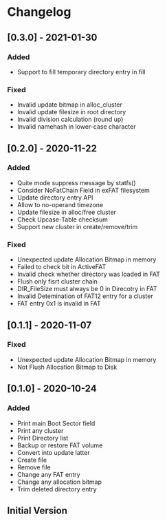 # Changelog

## [0.3.0] - 2021-01-30

### Added

- Support to fill temporary directory entry in fill

### Fixed

- Invalid update bitmap in alloc_cluster
- Invalid update filesize in root directory
- Invalid division calculation (round up)
- Invalid namehash in lower-case character

## [0.2.0] - 2020-11-22

### Added

- Quite mode suppress message by statfs()
- Consider NoFatChain Field in exFAT filesystem
- Update directory entry API
- Allow to no-operand timezone
- Update filesize in alloc/free cluster
- Check Upcase-Table checksum
- Support new cluster in create/remove/trim

### Fixed

- Unexpected update Allocation Bitmap in memory
- Failed to check bit in ActiveFAT
- Invalid check whether directory was loaded in FAT
- Flush only fisrt cluster chain
- DIR_FileSize must always be 0 in Direcotry in FAT
- Invalid Detemination of FAT12 entry for a cluster
- FAT entry 0x1 is invalid in FAT

## [0.1.1] - 2020-11-07

### Fixed

- Unexpected update Allocation Bitmap in memory
- Not Flush Allocation Bitmap to Disk

## [0.1.0] - 2020-10-24

### Added

- Print main Boot Sector field
- Print any cluster
- Print Directory list
- Backup or restore FAT volume
- Convert into update latter
- Create file
- Remove file
- Change any FAT entry
- Change any allocation bitmap
- Trim deleted directory entry

## Initial Version

